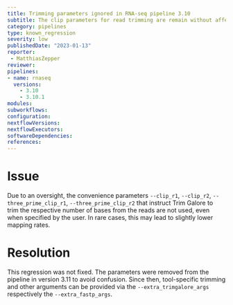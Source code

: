 ```yaml
---
title: Trimming parameters ignored in RNA-seq pipeline 3.10
subtitle: The clip parameters for read trimming are remain without affect for that pipeline version
category: pipelines
type: known_regression
severity: low
publishedDate: "2023-01-13"
reporter:
 - MatthiasZepper
reviewer:
pipelines:
- name: rnaseq
  versions:
    - 3.10
    - 3.10.1
modules:
subworkflows:
configuration:
nextflowVersions:
nextflowExecutors:
softwareDependencies:
references:
---
```


# Issue

Due to an oversight, the convenience parameters `--clip_r1`, `--clip_r2`, `--three_prime_clip_r1`, `--three_prime_clip_r2` that instruct Trim Galore to trim the respective number of bases from the reads are not used, even when specified by the user. In rare cases, this may lead to slightly lower mapping rates.

# Resolution

This regression was not fixed. The parameters were removed from the pipeline in version 3.11 to avoid confusion. Since then, tool-specific trimming and other arguments can be provided via the `--extra_trimgalore_args` respectively the `--extra_fastp_args`.
